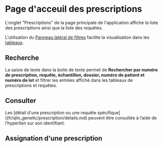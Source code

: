 # Page d'acceuil des prescriptions

L'onglet "Prescriptions" de la page principale de l'application affiche la liste des prescriptions ainsi que la liste des requêtes.

L'utilisation du [Panneau latéral de filtres](/fr/qlin_genetic/filter_panel/filter_panel.md) facilite la visualisation dans les [tableaux](/fr/qlin_genetic/tables/tables.md).

## Recherche

La saisie de texte dans la boite de texte permet de **Rechercher par numéro de prescription, requête, échantillon, dossier, numéro de patient et numéro de lot** et filtrer les entrées affiché dans les tableaux de prescriptions et requêtes.

## Consulter

Les [détail d'une prescription ou une requête spécifique]((fr/qlin_genetic/prescription/details.md) peuvent être consultée à l’aide de l’hyperlien sur son identifiant.

## Assignation d'une prescription